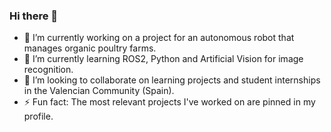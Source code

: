 ### Hi there 👋

- 🔭 I’m currently working on a project for an autonomous robot that manages organic poultry farms.
- 🌱 I’m currently learning ROS2, Python and Artificial Vision for image recognition. 
- 👯 I’m looking to collaborate on learning projects and student internships in the Valencian Community (Spain).
- ⚡ Fun fact: The most relevant projects I've worked on are pinned in my profile.
